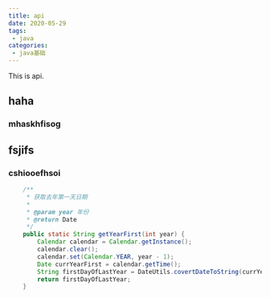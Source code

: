```yaml
---
title: api
date: 2020-05-29
tags:
 - java
categories:
 - java基础
---
```


This is api.

## haha



### mhaskhfisog



## fsjifs



### cshiooefhsoi



```java
    /**
     * 获取去年第一天日期
     *
     * @param year 年份
     * @return Date
     */
    public static String getYearFirst(int year) {
        Calendar calendar = Calendar.getInstance();
        calendar.clear();
        calendar.set(Calendar.YEAR, year - 1);
        Date currYearFirst = calendar.getTime();
        String firstDayOfLastYear = DateUtils.covertDateToString(currYearFirst, "yyyy-MM-dd");
        return firstDayOfLastYear;
    }



```